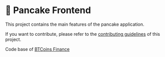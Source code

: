 # 🥞 Pancake Frontend

This project contains the main features of the pancake application.

If you want to contribute, please refer to the [contributing guidelines](./CONTRIBUTING.md) of this project.

Code base of [BTCoins Finance](https://btcoin.finance)
